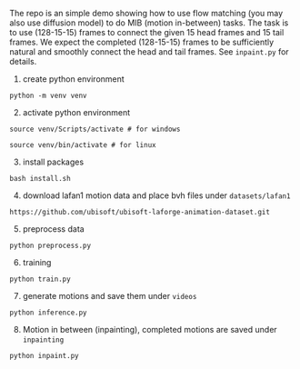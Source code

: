 The repo is an simple demo showing how to use flow matching (you may also use diffusion model) to 
do MIB (motion in-between) tasks. The task is to use (128-15-15) frames to connect the given 15 head 
frames and 15 tail frames. We expect the completed (128-15-15) frames to be sufficiently natural and 
smoothly connect the head and tail frames. See `inpaint.py` for details.

1. create python environment

```python -m venv venv```

2. activate python environment

```source venv/Scripts/activate # for windows```

```source venv/bin/activate # for linux```

3. install packages

```bash install.sh```

4. download lafan1 motion data and place bvh files under `datasets/lafan1`

```https://github.com/ubisoft/ubisoft-laforge-animation-dataset.git```

5. preprocess data

```python preprocess.py```

6. training

```python train.py```

7. generate motions and save them under `videos`

```python inference.py```

8. Motion in between (inpainting), completed motions are saved under `inpainting`

```python inpaint.py```


